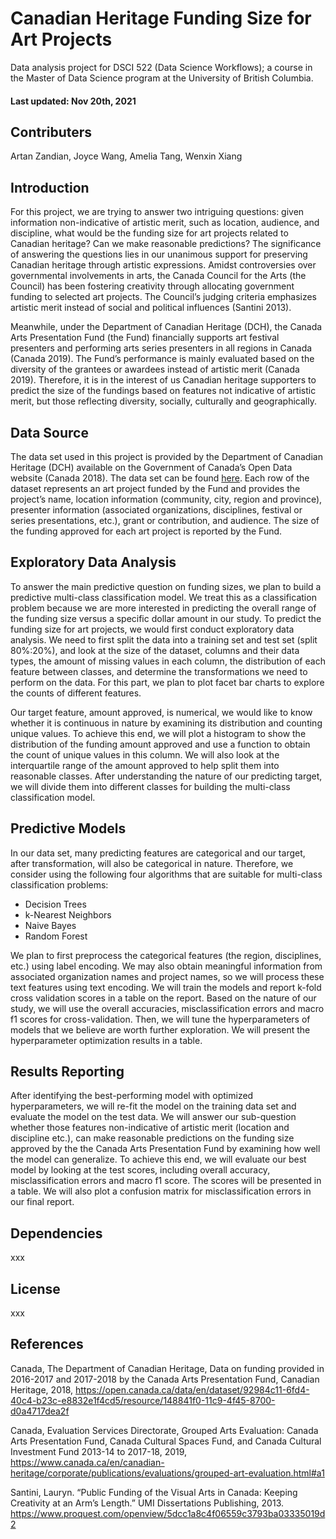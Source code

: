 # Canadian Heritage Funding Size for Art Projects 
Data analysis project for DSCI 522 (Data Science Workflows); a course in the Master of Data Science program at the University of British Columbia.
#### Last updated: Nov 20th, 2021
## Contributers
Artan Zandian, Joyce Wang, Amelia Tang, Wenxin Xiang 
## Introduction
For this project, we are trying to answer two intriguing questions: given information non-indicative of artistic merit, such as location, audience, and discipline, what would be the funding size for art projects related to Canadian heritage? Can we make reasonable predictions? The significance of answering the questions lies in our unanimous support for preserving Canadian heritage through artistic expressions. Amidst controversies over governmental involvements in arts, the Canada Council for the Arts (the Council) has been fostering creativity through allocating government funding to selected art projects. The Council’s judging criteria emphasizes artistic merit instead of social and political influences (Santini 2013). 

Meanwhile, under the Department of Canadian Heritage (DCH), the Canada Arts Presentation Fund (the Fund) financially supports art festival presenters and performing arts series presenters in all regions in Canada (Canada 2019). The Fund’s performance is mainly evaluated based on the diversity of the grantees or awardees instead of artistic merit (Canada 2019). Therefore, it is in the interest of us Canadian heritage supporters to predict the size of the fundings based on features not indicative of artistic merit, but those reflecting diversity, socially, culturally and geographically.
## Data Source 
The data set used in this project is provided by the Department of Canadian Heritage (DCH) available on the Government of Canada’s Open Data website (Canada 2018). The data set can be found [here](https://open.canada.ca/data/en/dataset/92984c11-6fd4-40c4-b23c-e8832e1f4cd5). Each row of the dataset represents an art project funded by the Fund and provides the project’s name, location information (community, city, region and province), presenter information (associated organizations, disciplines, festival or series presentations, etc.), grant or contribution, and audience. The size of the funding approved for each art project is reported by the Fund.  
## Exploratory Data Analysis 
To answer the main predictive question on funding sizes, we plan to build a predictive multi-class classification model. We treat this as a classification problem because we are more interested in predicting the overall range of the funding size versus a specific dollar amount in our study. To predict the funding size for art projects, we would first conduct exploratory data analysis. We need to first split the data into a training set and test set (split 80%:20%), and look at the size of the dataset, columns and their data types, the amount of missing values in each column, the distribution of each feature between classes, and determine the transformations we need to perform on the data. For this part, we plan to plot facet bar charts to explore the counts of different features. 

Our target feature, amount approved,  is numerical, we would like to know whether it is continuous in nature by examining its distribution and counting unique values. To achieve this end, we will plot a histogram to show the distribution of the funding amount approved and use a function to obtain the count of unique values in this column. We will also look at the interquartile range of the amount approved to help split them into reasonable classes. After understanding the nature of our predicting target, we will divide them into different classes for building the multi-class classification model.  
## Predictive Models 
In our data set, many predicting features are categorical and our target, after transformation, will also be categorical in nature. Therefore, we consider using the following four algorithms that are suitable for multi-class classification problems: 

- Decision Trees
- k-Nearest Neighbors
- Naive Bayes
- Random Forest

We plan to first preprocess the categorical features (the region, disciplines, etc.) using label encoding. We may also obtain meaningful information from associated organization names and project names, so we will process these text features using text encoding. We will train the models and report k-fold cross validation scores in a table on the report. Based on the nature of our study, we will use the overall accuracies, misclassification errors and macro f1 scores for cross-validation. Then, we will tune the hyperparameters of models that we believe are worth further exploration. We will present the hyperparameter optimization results in a table.  
## Results Reporting
After identifying the best-performing model with optimized hyperparameters, we will re-fit the model on the training data set and evaluate the model on the test data. We will answer our sub-question whether those features non-indicative of artistic merit (location and discipline etc.), can make reasonable predictions on the funding size approved by the the Canada Arts Presentation Fund by examining how well the model can generalize. To achieve this end, we will evaluate our best model by looking at the test scores, including overall accuracy, misclassification errors and macro f1 score. The scores will be presented in a table. We will also plot a confusion matrix for misclassification errors in our final report. 
## Dependencies
xxx
## License
xxx
## References
Canada, The Department of Canadian Heritage, Data on funding provided in 2016-2017 and 2017-2018 by the Canada Arts Presentation Fund, Canadian Heritage, 2018, https://open.canada.ca/data/en/dataset/92984c11-6fd4-40c4-b23c-e8832e1f4cd5/resource/148841f0-11c9-4f45-8700-d0a4717dea2f

Canada, Evaluation Services Directorate, Grouped Arts Evaluation: Canada Arts Presentation Fund, Canada Cultural Spaces Fund, and Canada Cultural Investment Fund 2013-14 to 2017-18, 2019, https://www.canada.ca/en/canadian-heritage/corporate/publications/evaluations/grouped-art-evaluation.html#a1 

Santini, Lauryn. “Public Funding of the Visual Arts in Canada: Keeping Creativity at an Arm’s Length.” UMI Dissertations Publishing, 2013. https://www.proquest.com/openview/5dcc1a8c4f06559c3793ba03335019d2 
